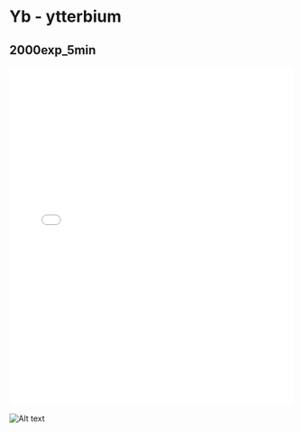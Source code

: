 # Yb - ytterbium

## 2000exp_5min

<iframe src="../../html/Yb_2000exp_5min.html" width="100%" height="600px" frameborder="0"></iframe>

![Alt text](Yb_2000exp_5min.png)

